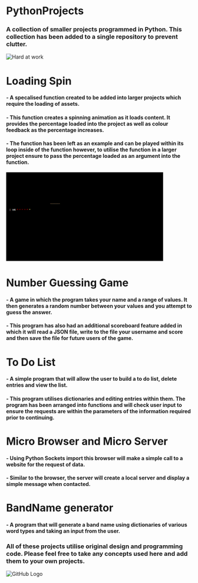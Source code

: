 # PythonProjects
### A collection of smaller projects programmed in Python. This collection has been added to a single repository to prevent clutter.
![Hard at work](https://cdn.openart.ai/uploads/image_7TtIuidn_1677315807717_512.webp)

# Loading Spin
#### - A specalised function created to be added into larger projects which require the loading of assets. 
#### - This function creates a spinning animation as it loads content. It provides the percentage loaded into the project as well as colour feedback as the percentage increases.
#### - The function has been left as an example and can be played within its loop inside of the function however, to utilise the function in a larger project ensure to pass the percentage loaded as an argument into the function. 
![Spinning loader](https://github.com/PureJD/PythonProjects/blob/main/Loading%20spin.gif?raw=true)


# Number Guessing Game
#### - A game in which the program takes your name and a range of values. It then generates a random number between your values and you attempt to guess the answer.
#### - This program has also had an additional scoreboard feature added in which it will read a JSON file, write to the file your username and score and then save the file for future users of the game. 


# To Do List
#### - A simple program that will allow the user to build a to do list, delete entries and view the list.
#### - This program utilises dictionaries and editing entries within them. The program has been arranged into functions and will check user input to ensure the requests are within the parameters of the information required prior to continuing. 

# Micro Browser and Micro Server
#### - Using Python Sockets import this browser will make a simple call to a website for the request of data.
#### - Similar to the browser, the server will create a local server and display a simple message when contacted.

# BandName generator
#### - A program that will generate a band name using dictionaries of various word types and taking an input from the user. 




### All of these projects utilise original design and programming code. Please feel free to take any concepts used here and add them to your own projects. 


![GitHub Logo](https://github.com/github.png)
